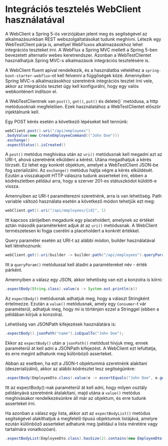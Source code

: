# Integrációs tesztelés WebClient használatával

A WebClient a Spring 5-ös verziójában jelent meg és segítségével az alkalmazásunkban 
REST webszolgáltatásokat tudunk meghívni. Létezik egy WebTestClient párja is, amellyel 
WebFluxos alkalmazásokhoz lehet integrációs teszteket írni. A WebFlux a Spring MVC 
mellett a Spring 5-ben bevezetett alternatív webes keretrendszer. Azonban a WebTestClientet 
használhatjuk Spring MVC-s alkalmazások integrációs tesztelésére is.

A WebClient fluent apival rendelkezik, és a használatba vételéhez a `spring-boot-starter-webflux`-ot 
kell felvenni a függőségek közé. Amennyiben Spring MVC-s alkalmazásokhoz szeretnénk integrációs tesztet 
írni vele, akkor az integrációs tesztet úgy kell konfigurálni, hogy egy valós webkonténert indítson el.

A WebTestClientnek van `post()`, `get()`, `put()` és delete()` metódusa, a http metódusoknak megfelelően. 
Ezek használatához a WebTestClientet először injektálnunk kell.

Egy POST kérés esetén a következő lépéseket kell tennünk:

```java
webClient.post().uri("/api/employees")
.bodyValue(new CreateEmployeeCommand(("John Doe")))
.exchange()
.expectStatus().isCreated()
```

A `post()` metódus meghívása után az `uri()` metódusnak kell megadni azt az URI-t, ahová szeretnénk 
elküldeni a kérést. Utána megadhatjuk a kérés törzsét. Ez lehet egy konkrét objektum, amelyet a 
WebTestClient JSON-be fog szerializálni. Az `exchange()` metódus hajtja végre a kérés elküldését. 
Ezután a visszakapott HTTP válaszra tudunk asserteket írni, ebben a kódrészletben például arra, hogy 
a szerver 201-es státuszkódot küldött-e vissza.

Amennyiben az URI-t paraméterezni szeretnénk, arra is van lehetőség. Path variable változó használata 
esetén a következő módon tehetjük ezt meg:

```java
webClient.get().uri("/api/employees/{id}", 1)
```

Itt kapcsos zárójelben megadunk egy placeholdert, amelynek az értékét aztán második paraméterként adjuk 
át az `uri()` metódusnak. A WebClient természetesen ki fogja cserélni a placeholdert a konkrét értékkel.

Query paraméter esetén az URI-t az alábbi módon, builder használatával kell létrehoznunk:

```java
webClient.get().uri(builder -> builder.path("/api/employees").queryParam("prefix", "j").build())
```

Itt a `queryParam()` metódussal kell átadni a paramétereket név - érték párként.

Amennyiben a válasz egy JSON, akkor lehetőség van ezt a konzolra is kiírni:

```java
.expectBody(String.class).value(s -> System.out.println(s))
```

Az `expectBody()` metódusnak adhatjuk meg, hogy a választ Stringként értelmezze. Ezután a `value()` 
metódusnak, amely egy `Consumer`-t vár paraméterül, adhatjuk meg, hogy mi is történjen ezzel a Stringgel 
(ebben a példában kiírjuk a konzolra).

Lehetőség van JSONPath kifejezések használatára is:

```java
.expectBody().jsonPath("name").isEqualTo("John Doe");
```

Ekkor az `expectBody()` után a `jsonPath()` metódust hívjuk meg, ennek paraméterül át kell adni a 
JSONPath kifejezést. A WebClient ezt lefuttatja, és erre megint adhatunk meg különböző asserteket.

Abban az esetben, ha ezt a JSON-t objektummá szeretnénk alakítani (deszerializálni), akkor az alábbi 
kódrészlet lesz segítségünkre:

```java
.expectBody(EmployeeDto.class).value(e -> assertEquals("John Doe", e.getName()));
```

Itt az expectBody()-nak paraméterül át kell adni, hogy milyen osztály példányává szeretnénk átalakítani, 
majd utána a `value()` metódus meghívásakor rendelkezésünkre áll már az objektum, és erre tudunk asserteket írni.

Ha azonban a válasz egy lista, akkor azt az `expectBodyList()` metódus segítségével alakíthatjuk a 
megfelelő típusú objektumok listájává, amelyre ezután különböző asserteket adhatunk meg (például a 
lista méretére vagy tartalmára vonatkozóan).

```java
.expectBodyList(EmployeeDto.class).hasSize(2).contains(new EmployeeDto(1L, "John Doe"));
```